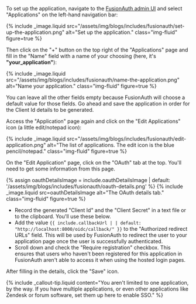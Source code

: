 To set up the application, navigate to the [FusionAuth admin UI](http://localhost:9011/admin) and select "Applications" on the left-hand navigation bar:

{% include _image.liquid src="/assets/img/blogs/includes/fusionauth/set-up-the-application.png" alt="Set up the
application." class="img-fluid" figure=true %}

Then click on the "+" button on the top right of the "Applications" page and fill in the "Name" field with a name of your choosing (here, it's **"your_application"**):

{% include _image.liquid src="/assets/img/blogs/includes/fusionauth/name-the-application.png" alt="Name your application." class="img-fluid" figure=true %}

You can leave all the other fields empty because FusionAuth will choose a default value for those fields. Go ahead and save the application in order for the Client Id details to be generated.

Access the "Application" page again and click on the "Edit Applications" icon (a little edit/notepad icon):

{% include _image.liquid src="/assets/img/blogs/includes/fusionauth/edit-application.png" alt="The list of applications. The edit icon is the blue pencil/notepad." class="img-fluid" figure=true %}

On the "Edit Application" page, click on the "OAuth" tab at the top. You'll need to get some information from this page.

{% assign oauthDetailsImage = include.oauthDetailsImage | default: '/assets/img/blogs/includes/fusionauth/oauth-details.png' %}
{% include _image.liquid src=oauthDetailsImage alt="The OAuth details tab." class="img-fluid" figure=true %}

* Record the generated "Client Id" and the "Client Secret" in a text file or to the clipboard. You'll use these below.
* Add the value `{{ include.callbackUrl | | default: "http://localhost:8000/oidc/callback/" }}` to the "Authorized redirect URLs" field. This will be used by FusionAuth to redirect the user to your application page once the user is successfully authenticated.
* Scroll down and check the "Require registration" checkbox. This ensures that users who haven't been registered for this application in FusionAuth aren't able to access it when using the hosted login pages.

After filling in the details, click the "Save" icon.

{% include _callout-tip.liquid content="You aren't limited to one application, by the way. If you have multiple applications, or even other applications like Zendesk or forum software, set them up here to enable SSO." %}
